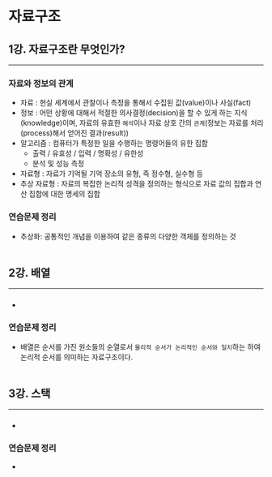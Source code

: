 # 자료구조

## 1강. 자료구조란 무엇인가?
<hr>

### 자료와 정보의 관계
+ 자료 : 현실 세계에서 관찰이나 측정을 통해서 수집된 값(value)이나 사실(fact)
+ 정보 : 어떤 상황에 대해서 적절한 의사결정(decision)을 할 수 있게 하는 지식(knowledge)이며, 자료의 유효한 ```해석```이나 자료 상호 간의 ```관계```(정보는 자료를 처리(process)해서 얻어진 결과(result))
+ 알고리즘 : 컴퓨터가 특정한 일을 수행하는 명령어들의 유한 집합
  + 출력 / 유효성 / 입력 / 명확성 / 유한성
  + 분석 및 성능 측정
+ 자료형 : 자료가 기억될 기억 장소의 유형, 즉 정수형, 실수형 등
+ 추상 자료형 : 자료의 복잡한 논리적 성격을 정의하는 형식으로 자료 값의 집합과 연산 집합에 대한 명세의 집합

### 연습문제 정리
+ 추상화: 공통적인 개념을 이용하여 같은 종류의 다양한 객체를 정의하는 것
<br><br>



## 2강. 배열
<hr>

### 
+

### 연습문제 정리
+ 배열은 순서를 가진 원소들의 순열로서 ```물리적 순서가 논리적인 순서와 일치```하는 하여 논리적 순서를 의미하는 자료구조이다.
<br><br>



## 3강. 스택
<hr>

### 
+

### 연습문제 정리
+ 
  <br><br>

